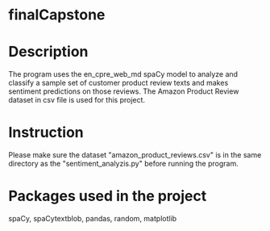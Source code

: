 # finalCapstone

# Description
The program uses the en_cpre_web_md spaCy model to analyze and classify a sample set of customer product review texts and makes sentiment predictions on those reviews. The Amazon Product Review dataset in csv file is used for this project.

# Instruction
Please make sure the dataset "amazon_product_reviews.csv" is in the same directory as the "sentiment_analyzis.py" before running the program.

# Packages used in the project
spaCy, spaCytextblob, pandas, random, matplotlib

